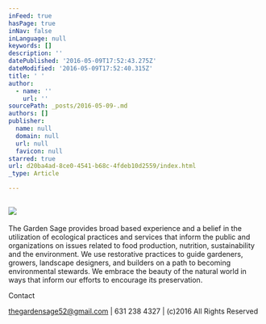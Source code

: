 ```yaml
---
inFeed: true
hasPage: true
inNav: false
inLanguage: null
keywords: []
description: ''
datePublished: '2016-05-09T17:52:43.275Z'
dateModified: '2016-05-09T17:52:40.315Z'
title: ' '
author:
  - name: ''
    url: ''
sourcePath: _posts/2016-05-09-.md
authors: []
publisher:
  name: null
  domain: null
  url: null
  favicon: null
starred: true
url: d20ba4ad-8ce0-4541-b68c-4fdeb10d2559/index.html
_type: Article

---
```

## ![](https://the-grid-user-content.s3-us-west-2.amazonaws.com/34bee0e9-bba3-4c86-9c0c-72b5bac656f1.jpg)

The Garden Sage provides broad based experience and a belief in the utilization of ecological practices and services that inform the public and organizations on issues related to food production, nutrition, sustainability and the environment. We use restorative practices to guide gardeners, growers, landscape designers, and builders on a path to becoming environmental stewards. We embrace the beauty of the natural world in ways that inform our efforts to encourage its preservation. 

Contact

thegardensage52@gmail.com | 631 238 4327 | (c)2016 All Rights Reserved
